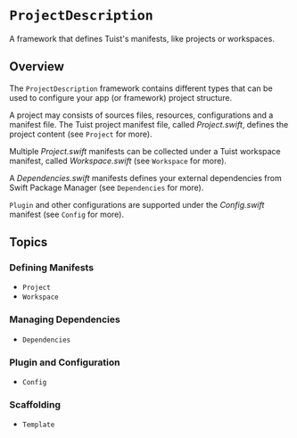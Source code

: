 # ``ProjectDescription``

A framework that defines Tuist's manifests, like projects or workspaces.

## Overview

The `ProjectDescription` framework contains different types that can be used to configure your app (or framework) project structure.

A project may consists of sources files, resources, configurations and a manifest file.
The Tuist project manifest file, called _Project.swift_, defines the project content (see ``Project`` for more).

Multiple _Project.swift_ manifests can be collected under a Tuist workspace manifest,
called _Workspace.swift_ (see ``Workspace`` for more).

A _Dependencies.swift_ manifests defines your external dependencies from Swift Package Manager (see ``Dependencies`` for more).

``Plugin`` and other configurations are supported under the _Config.swift_ manifest (see ``Config`` for more).

## Topics

### Defining Manifests

- ``Project``
- ``Workspace``

### Managing Dependencies

- ``Dependencies``

### Plugin and Configuration

- ``Config``

### Scaffolding

- ``Template``
